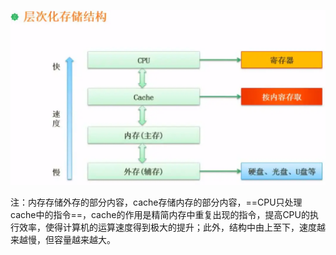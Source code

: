![img](6.%E5%B1%82%E6%AC%A1%E5%8C%96%E5%AD%98%E5%82%A8%E5%99%A8%E7%BB%93%E6%9E%84.assets/webp)

注：内存存储外存的部分内容，cache存储内存的部分内容，==CPU只处理cache中的指令==，cache的作用是精简内存中重复出现的指令，提高CPU的执行效率，使得计算机的运算速度得到极大的提升；此外，结构中由上至下，速度越来越慢，但容量越来越大。